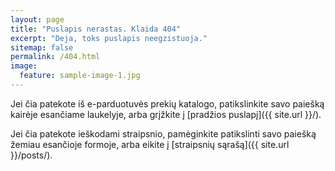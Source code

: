 ```yaml
---
layout: page
title: "Puslapis nerastas. Klaida 404"
excerpt: "Deja, toks puslapis neegzistuoja."
sitemap: false
permalink: /404.html
image:
  feature: sample-image-1.jpg
---
```


Jei čia patekote iš e-parduotuvės prekių katalogo, patikslinkite savo paiešką kairėje esančiame laukelyje, arba grįžkite į [pradžios puslapį]({{ site.url }}/).

Jei čia patekote ieškodami straipsnio, pamėginkite patikslinti savo paiešką žemiau esančioje formoje, arba eikite į [straipsnių sąrašą]({{ site.url }}/posts/).

<script type="text/javascript">
  var GOOG_FIXURL_LANG = 'lt';
  var GOOG_FIXURL_SITE = '{{ site.url }}'
</script>
<script type="text/javascript"
  src="//linkhelp.clients.google.com/tbproxy/lh/wm/fixurl.js">
</script>
